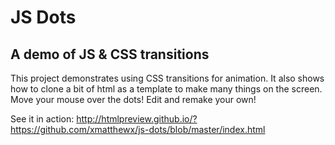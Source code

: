 # JS Dots
## A demo of JS & CSS transitions

This project demonstrates using CSS transitions for animation. It also shows how to clone a bit of html as a template to make many things on the screen. Move your mouse over the dots! Edit and remake your own!

See it in action: 
http://htmlpreview.github.io/?https://github.com/xmatthewx/js-dots/blob/master/index.html